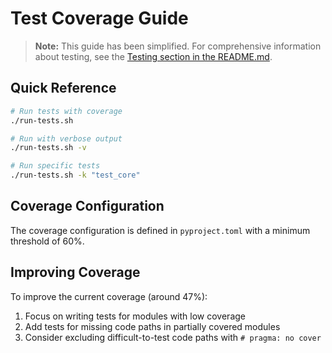 # Test Coverage Guide

> **Note:** This guide has been simplified. For comprehensive information about testing, see the [Testing section in the README.md](README.md#testing).

## Quick Reference

```bash
# Run tests with coverage
./run-tests.sh

# Run with verbose output
./run-tests.sh -v

# Run specific tests
./run-tests.sh -k "test_core"
```

## Coverage Configuration

The coverage configuration is defined in `pyproject.toml` with a minimum threshold of 60%.

## Improving Coverage

To improve the current coverage (around 47%):

1. Focus on writing tests for modules with low coverage
1. Add tests for missing code paths in partially covered modules
1. Consider excluding difficult-to-test code paths with `# pragma: no cover`
